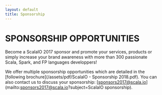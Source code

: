 ```yaml
---
layout: default
title: Sponsorship
---
```


SPONSORSHIP OPPORTUNITIES
========================

Become a ScalaIO 2017 sponsor and promote your services, products or simply increase your brand awareness with more than 300 passionate Scala, Spark, and FP languages developpers!

We offer multiple sponsorship opportunities which are detailed in the [following brochure](/assets/pdf/ScalaIO - Sponsorship 2018.pdf). You can also contact us to discuss your sponsorship: [sponsors2017@scala.io](mailto:sponsors2017@scala.io?subject=ScalaIO sponsorship).
